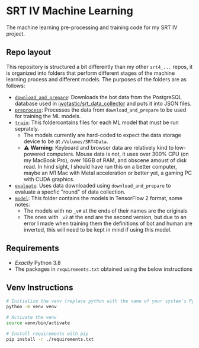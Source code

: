# SRT IV Machine Learning
The machine learning pre-processing and training code for my SRT IV project.

## Repo layout
This repository is structured a bit differently than my other `srt4_...` repos, it is organized into folders that perform different stages of the machine learning process and different models. The purposes of the folders are as follows:
* [`download_and_prepare`](/download_and_prepare): Downloads the bot data from the PostgreSQL database used in [iwotastic/srt_data_collector](https://github.com/iwotastic/srt_data_collector) and puts it into JSON files.
* [`preprocess`](/preprocess): Processes the data from `download_and_prepare` to be used for training the ML models.
* [`train`](/train): This foldercontains files for each ML model that must be run seprately.
  * The models currently are hard-coded to expect the data storage device to be at `/Volumes/SRT4Data`.
  * ⚠️ **Warning:** Keyboard and browser data are relatively kind to low-powered computers. Mouse data is not, it uses over 300% CPU (on my MacBook Pro), over 16GB of RAM, and obscene amoust of disk read. In hind sight, I should have run this on a better computer, maybe an M1 Mac with Metal acceleration or better yet, a gaming PC with CUDA graphics.
* [`evaluate`](/evaluate): Uses data downloaded using `download_and_prepare` to evaluate a specfic "round" of data collection.
* [`model`](/model): This folder contains the models in TensorFlow 2 format, some notes:
  * The models with no `_v#` at the ends of their names are the originals
  * The ones with `_v2` at the end are the second version, but due to an error I made when training them the definitions of bot and human are inverted, this will need to be kept in mind if using this model.

## Requirements
* *Exactly* Python 3.8
* The packages in `requirements.txt` obtained using the below instructions

## Venv Instructions
```bash
# Initialize the venv (replace python with the name of your system's Python 3.8 binary)
python -m venv venv

# Activate the venv
source venv/bin/activate

# Install requirements with pip
pip install -r ./requirements.txt
```